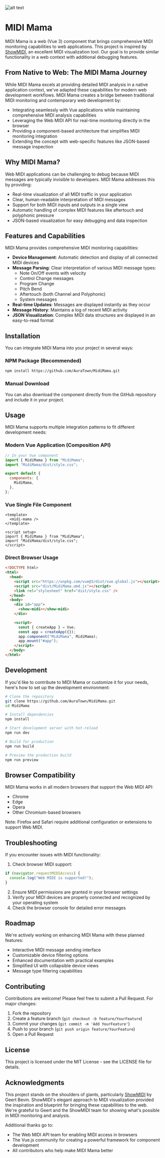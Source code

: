 ![alt text](./public/MidiMama.png)

# MIDI Mama

MIDI Mama is a web (Vue 3) component that brings comprehensive MIDI monitoring capabilities to web applications. This project is inspired by [ShowMIDI](https://github.com/gbevin/ShowMIDI), an excellent MIDI visualization tool. Our goal is to provide similar functionality in a web context with additional debugging features.

## From Native to Web: The MIDI Mama Journey

While MIDI Mama excels at providing detailed MIDI analysis in a native application context, we've adapted these capabilities for modern web development workflows. MIDI Mama creates a bridge between traditional MIDI monitoring and contemporary web development by:

- Integrating seamlessly with Vue applications while maintaining comprehensive MIDI analysis capabilities
- Leveraging the Web MIDI API for real-time monitoring directly in the browser
- Providing a component-based architecture that simplifies MIDI monitoring integration
- Extending the concept with web-specific features like JSON-based message inspection

## Why MIDI Mama?

Web MIDI applications can be challenging to debug because MIDI messages are typically invisible to developers. MIDI Mama addresses this by providing:

- Real-time visualization of all MIDI traffic in your application
- Clear, human-readable interpretation of MIDI messages
- Support for both MIDI inputs and outputs in a single view
- Automatic handling of complex MIDI features like aftertouch and polyphonic pressure
- JSON-based visualization for easy debugging and data inspection

## Features and Capabilities

MIDI Mama provides comprehensive MIDI monitoring capabilities:

- **Device Management**: Automatic detection and display of all connected MIDI devices
- **Message Parsing**: Clear interpretation of various MIDI message types:
  - Note On/Off events with velocity
  - Control Change messages
  - Program Change
  - Pitch Bend
  - Aftertouch (both Channel and Polyphonic)
  - System messages
- **Real-time Updates**: Messages are displayed instantly as they occur
- **Message History**: Maintains a log of recent MIDI activity
- **JSON Visualization**: Complex MIDI data structures are displayed in an easy-to-read format

## Installation

You can integrate MIDI Mama into your project in several ways:

### NPM Package (Recommended)

```bash
npm install https://github.com/AuraTown/MidiMama.git
```

### Manual Download

You can also download the component directly from the GitHub repository and include it in your project.

## Usage

MIDI Mama supports multiple integration patterns to fit different development needs:

### Modern Vue Application (Composition API)

```javascript
// In your Vue component
import { MidiMama } from "MidiMama";
import "MidiMama/dist/style.css";

export default {
  components: {
    MidiMama,
  },
};
```

### Vue Single File Component

```vue
<template>
  <midi-mama />
</template>

<script setup>
import { MidiMama } from "MidiMama";
import "MidiMama/dist/style.css";
</script>
```

### Direct Browser Usage

```html
<!DOCTYPE html>
<html>
  <head>
    <script src="https://unpkg.com/vue@3/dist/vue.global.js"></script>
    <script src="dist/MidiMama.umd.js"></script>
    <link rel="stylesheet" href="dist/style.css" />
  </head>
  <body>
    <div id="app">
      <show-midi></show-midi>
    </div>

    <script>
      const { createApp } = Vue;
      const app = createApp({});
      app.component("MidiMama", MidiMama);
      app.mount("#app");
    </script>
  </body>
</html>
```

## Development

If you'd like to contribute to MIDI Mama or customize it for your needs, here's how to set up the development environment:

```bash
# Clone the repository
git clone https://github.com/AuraTown/MidiMama.git
cd MidiMama

# Install dependencies
npm install

# Start development server with hot-reload
npm run dev

# Build for production
npm run build

# Preview the production build
npm run preview
```

## Browser Compatibility

MIDI Mama works in all modern browsers that support the Web MIDI API:

- Chrome
- Edge
- Opera
- Other Chromium-based browsers

Note: Firefox and Safari require additional configuration or extensions to support Web MIDI.

## Troubleshooting

If you encounter issues with MIDI functionality:

1. Check browser MIDI support:

```javascript
if (navigator.requestMIDIAccess) {
  console.log("Web MIDI is supported!");
}
```

2. Ensure MIDI permissions are granted in your browser settings
3. Verify your MIDI devices are properly connected and recognized by your operating system
4. Check the browser console for detailed error messages

## Roadmap

We're actively working on enhancing MIDI Mama with these planned features:

- Interactive MIDI message sending interface
- Customizable device filtering options
- Enhanced documentation with practical examples
- Simplified UI with collapsible device views
- Message type filtering capabilities

## Contributing

Contributions are welcome! Please feel free to submit a Pull Request. For major changes:

1. Fork the repository
2. Create a feature branch (`git checkout -b feature/YourFeature`)
3. Commit your changes (`git commit -m 'Add YourFeature'`)
4. Push to your branch (`git push origin feature/YourFeature`)
5. Open a Pull Request

## License

This project is licensed under the MIT License - see the LICENSE file for details.

## Acknowledgments

This project stands on the shoulders of giants, particularly [ShowMIDI](https://github.com/gbevin/ShowMIDI) by Geert Bevin. ShowMIDI's elegant approach to MIDI visualization provided the inspiration and blueprint for bringing these capabilities to the web. We're grateful to Geert and the ShowMIDI team for showing what's possible in MIDI monitoring and analysis.

Additional thanks go to:

- The Web MIDI API team for enabling MIDI access in browsers
- The Vue.js community for creating a powerful framework for component development
- All contributors who help make MIDI Mama better
